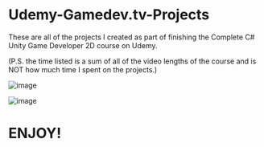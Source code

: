 # Udemy-Gamedev.tv-Projects

These are all of the projects I created as part of finishing the Complete C# Unity Game Developer 2D course on Udemy.

(P.S. the time listed is a sum of all of the video lengths of the course and is NOT how much time I spent on the projects.)

![image](https://github.com/JosueA015/Udemy-Gamedev.tv-Projects/assets/140913459/b2eca59a-3686-421b-b5b8-862914e2b85a)

![image](https://github.com/JosueA015/Udemy-Gamedev.tv-Projects/assets/140913459/00e95a59-60c1-4c7e-abd9-6d80de893699)



# **ENJOY!**
